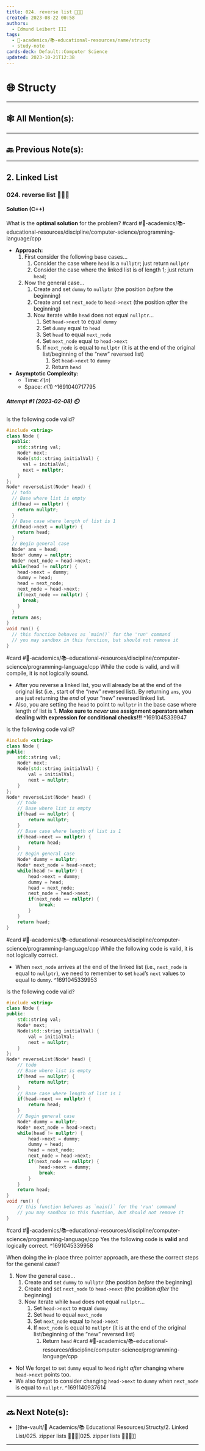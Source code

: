 ```yaml
---
title: 024. reverse list 👨🏽‍💻
created: 2023-08-22 00:58
authors:
  - Edmund Leibert III
tags:
  - 🔴-academics/📚-educational-resources/name/structy
  - study-note
cards-deck: Default::Computer Science
updated: 2023-10-21T12:38
---
```


# 🌐 Structy

---

## 🕸️ All Mention(s): 

---

## 🔙 Previous Note(s):

---

## 2. Linked List

### **024. reverse list 👨🏽‍💻**

#### Solution (C++)

What is the **optimal solution** for the problem? 
#card #🔴-academics/📚-educational-resources/discipline/computer-science/programming-language/cpp
 - **Approach:** 
	1. First consider the following base cases…
		1. Consider the case where `head` is a `nullptr`; just return `nullptr`
		2. Consider the case where the linked list is of length 1; just return `head`;
	2. Now the general case…
		1. Create and set `dummy` to `nullptr` (the position *before* the beginning)
		2. Create and set `next_node` to `head->next` (the position *after* the beginning)
		3. Now iterate while `head` does not equal `nullptr`…
			1. Set `head->next` to equal `dummy`
			2. Set `dummy` equal to `head`
			3. Set `head` to equal `next_node`
			4. Set `next_node` equal to `head->next`
			5. If `next_node` is equal to `nullptr` (it is at the end of the original list/beginning of the “new” reversed list)
				1. Set `head->next` to `dummy`
				2. Return `head`
- **Asymptotic Complexity:**
	- Time: $\mathcal{O}(n)$
	- Space: $\mathcal{O}(1)$
^1691040717795

##### Attempt #1 (2023-02-08) ⏲️

Is the following code valid? 
```cpp
#include <string>
class Node {
  public:
    std::string val;
    Node* next;
    Node(std::string initialVal) {
      val = initialVal;
      next = nullptr;
    }
};
Node* reverseList(Node* head) {
  // todo
  // Base where list is empty
  if(head == nullptr) {
    return nullptr;
  }
  // Base case where length of list is 1 
  if(head->next = nullptr) {
    return head;
  }
  // Begin general case
  Node* ans = head;
  Node* dummy = nullptr;
  Node* next_node = head->next;
  while(head != nullptr) {
    head->next = dummy;
    dummy = head;
    head = next_node;
    next_node = head->next;
    if(next_node == nullptr) {
      break;
    }
  }
  return ans;
}
void run() {
  // this function behaves as `main()` for the 'run' command
  // you may sandbox in this function, but should not remove it
}
```
#card  #🔴-academics/📚-educational-resources/discipline/computer-science/programming-language/cpp
While the code is valid, and will compile, it is not logically sound.
- After you reverse a linked list, you will already be at the end of the original list (i.e., start of the “new” reversed list). By returning `ans`, you are just returning the *end* of your “new” reversed linked list.
- Also, you are setting the `head` to point to `nullptr` in the base case where length of list is $1$. **Make sure to *never* use assignment operators when dealing with expression for conditional checks!!!**
^1691045339947

Is the following code valid?
```cpp
#include <string>
class Node {
public:
    std::string val;
    Node* next;
    Node(std::string initialVal) {
        val = initialVal;
        next = nullptr;
    }
};
Node* reverseList(Node* head) {
    // todo
    // Base where list is empty
    if(head == nullptr) {
        return nullptr;
    }
    // Base case where length of list is 1
    if(head->next == nullptr) {
        return head;
    }
    // Begin general case
    Node* dummy = nullptr;
    Node* next_node = head->next;
    while(head != nullptr) {
        head->next = dummy;
        dummy = head;
        head = next_node;
        next_node = head->next;
        if(next_node == nullptr) {
            break;
        }
    }
    return head;
}
```
#card  #🔴-academics/📚-educational-resources/discipline/computer-science/programming-language/cpp
While the following code is valid, it is not logically correct.
- When `next_node` arrives at the end of the linked list (i.e., `next_node` is equal to `nullptr`), we need to remember to set `head`’s `next` values to equal to `dummy`.
^1691045339953


Is the following code valid?
```cpp
#include <string>
class Node {
public:
    std::string val;
    Node* next;
    Node(std::string initialVal) {
        val = initialVal;
        next = nullptr;
    }
};
Node* reverseList(Node* head) {
    // todo
    // Base where list is empty
    if(head == nullptr) {
        return nullptr;
    }
    // Base case where length of list is 1
    if(head->next == nullptr) {
        return head;
    }
    // Begin general case
    Node* dummy = nullptr;
    Node* next_node = head->next;
    while(head != nullptr) {
        head->next = dummy;
        dummy = head;
        head = next_node;
        next_node = head->next;
        if(next_node == nullptr) {
            head->next = dummy;
            break;
        }
    }
    return head;
}
void run() {
    // this function behaves as `main()` for the 'run' command
    // you may sandbox in this function, but should not remove it
}
```
#card  #🔴-academics/📚-educational-resources/discipline/computer-science/programming-language/cpp
Yes the following code is **valid** and logically correct. 
^1691045339958

When doing the in-place three pointer approach, are these the correct steps for the general case?
1. Now the general case…
	1. Create and set `dummy` to `nullptr` (the position *before* the beginning)
	2. Create and set `next_node` to `head->next` (the position *after* the beginning)
	3. Now iterate while `head` does not equal `nullptr`…
		1. Set `head->next` to equal `dummy`
		2. Set `head` to equal `next_node`
		3. Set `next_node` equal to `head->next`
		4. If `next_node` is equal to `nullptr` (it is at the end of the original list/beginning of the “new” reversed list)
			1. Return `head`
#card #🔴-academics/📚-educational-resources/discipline/computer-science/programming-language/cpp 
- No! We forget to set `dummy` equal to `head` *right after* changing where `head->next` points too.
- We also forgot to consider changing `head->next` to `dummy` when `next_node` is equal to `nullptr`.
^1691140937614



---

## 🔜 Next Note(s):
- [[the-vault/🔴 Academics/📚 Educational Resources/Structy/2. Linked List/025. zipper lists 👨🏽‍💻|025. zipper lists 👨🏽‍💻]]

---
